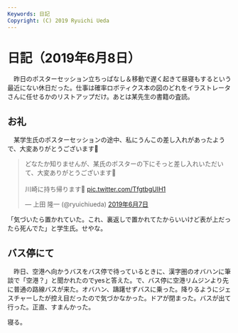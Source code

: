 ```yaml
---
Keywords: 日記
Copyright: (C) 2019 Ryuichi Ueda
---
```


# 日記（2019年6月8日）

　昨日のポスターセッション立ちっぱなし＆移動で遅く起きて昼寝もするという最近にない休日だった。仕事は確率ロボティクス本の図のどれをイラストレータさんに任せるかのリストアップだけ。あとは某先生の書籍の査読。

## お礼

　某学生氏のポスターセッションの途中、私にうんこの差し入れがあったようで、大変ありがとうございます💩

<blockquote class="twitter-tweet" data-lang="ja"><p lang="ja" dir="ltr">どなたか知りませんが、某氏のポスターの下にそっと差し入れいただいて、大変ありがとうございます💩<br><br>川崎に持ち帰ります💩 <a href="https://t.co/TfgtbgUIH1">pic.twitter.com/TfgtbgUIH1</a></p>&mdash; 上田 隆一 (@ryuichiueda) <a href="https://twitter.com/ryuichiueda/status/1136912596391489537?ref_src=twsrc%5Etfw">2019年6月7日</a></blockquote>
<script async src="https://platform.twitter.com/widgets.js" charset="utf-8"></script>


「気づいたら置かれていた。これ、裏返しで置かれてたからいいけど表が上だったら死んでた」と学生氏。せやな。

## バス停にて

　昨日、空港へ向かうバスをバス停で待っているときに、漢字圏のオバハンに筆談で「空港？」と聞かれたのでyesと答えた。で、バス停に空港リムジンより先に普通の路線バスが来た。オバハン、躊躇せずバスに乗った。降りるようにジェスチャーしたが控え目だったので気づかなかった。ドアが閉まった。バスが出て行った。正直、すまんかった。


寝る。
